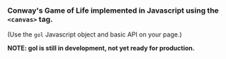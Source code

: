 ###  Conway's Game of Life implemented in Javascript using the ```<canvas>``` tag.

(Use the ```gol``` Javascript object and basic API on your page.)

**NOTE: gol is still in development, not yet ready for production.**
